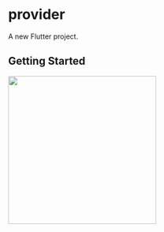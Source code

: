 # provider

A new Flutter project.

## Getting Started

<img src = "https://github.com/HamadaAllipy/implement_stateManagement/blob/bloc_pattern/assets/screenshots/img.png" width="300"/> 
